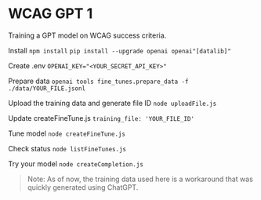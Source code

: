 # WCAG GPT 1
Training a GPT model on WCAG success criteria.

Install
`npm install`
`pip install --upgrade openai openai"[datalib]"`

Create .env
`OPENAI_KEY="<YOUR_SECRET_API_KEY>"`

Prepare data
`openai tools fine_tunes.prepare_data -f ./data/YOUR_FILE.jsonl`

Upload the training data and generate file ID
`node uploadFile.js`

Update createFineTune.js
`training_file: 'YOUR_FILE_ID'`

Tune model
`node createFineTune.js`

Check status
`node listFineTunes.js`

Try your model
`node createCompletion.js`


> Note: As of now, the training data used here is a workaround that was quickly generated using ChatGPT.